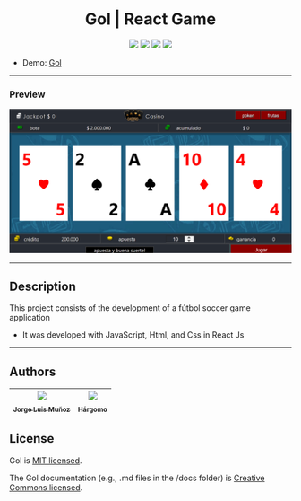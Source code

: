 <h1 align="center"> Gol | React Game </h1>

<p align="center">
  <img src="https://img.shields.io/badge/JavaScript-f1e05a">
  <img src="https://img.shields.io/badge/Html-e34c26">
  <img src="https://img.shields.io/badge/Css-563d7c">
  <img src="https://img.shields.io/badge/status-close-ff3333">
</p>

* Demo: [Gol](https://jorgelmunozp.github.io/react-gol/)

***

### Preview
![Preview](/docs/preview.png)

***


## Description

This project consists of the development of a fútbol soccer game application

* It was developed with JavaScript, Html, and Css in React Js

***

## Authors

| [<img src="https://avatars.githubusercontent.com/u/101136356?s=400&v=4" width=115><br><sub>Jorge Luis Muñoz</sub>](https://github.com/jorgelmunozp) | [<img src="https://avatars.githubusercontent.com/u/109540980?v=4" width=115><br><sub>Hárgomo</sub>](https://github.com/hargomo) |
| :---: | :---: |

## License

Gol is [MIT licensed](/docs/LICENSE.txt).

The Gol documentation (e.g., .md files in the /docs folder) is [Creative Commons licensed](/docs/LICENSE-docs.txt).